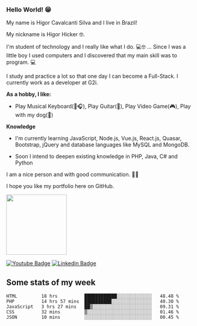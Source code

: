 ### **Hello World!** 😁

My name is Higor Cavalcanti Silva and I live in Brazil!

My nickname is Higor Hicker 🤓.

I'm student of technology and I really like what I do. 💻🤓 ... Since I was a little boy I used computers and I discovered that my main skill was to program. 💻

I study and practice a lot so that one day I can become a Full-Stack. I currently work as a developer at G2i.

**As a hobby, I like:**

- Play Musical Keyboard(🎹🎧), Play Guitar(🎸), Play Video Game(🎮), Play with my dog(🐶)

 **Knowledge**

- I'm currently learning JavaScript, Node.js, Vue.js, React.js, Quasar, Bootstrap, jQuery and database languages ​​like MySQL and MongoDB.

- Soon I intend to deepen existing knowledge in PHP, Java, C# and Python

I am a nice person and with good communication. 🙂😉

I hope you like my portfolio here on GitHub.

[<img src="https://news.comschool.com.br/wp-content/uploads/2017/12/icone-instagram-e1512741581979.jpg" width="160">
](https://www.instagram.com/dev_hicker/)

[![Youtube Badge](https://img.shields.io/badge/-Youtube-FF0000?style=flat-square&labelColor=FF0000&logo=youtube&logoColor=white&link=https://www.youtube.com/channel/UCNxl5KiX66IxogBo33kSnfw?view_as=subscriber)](https://www.youtube.com/channel/UCNxl5KiX66IxogBo33kSnfw?view_as=subscriber)
[![Linkedin Badge](https://img.shields.io/badge/-LinkedIn-blue?style=flat-square&logo=Linkedin&logoColor=white&link=https://www.linkedin.com/in/higor-cavalcanti-silva-b645aa174/)](https://www.linkedin.com/in/higor-cavalcanti-silva-b645aa174/)

## Some stats of my week

<!--START_SECTION:waka-->
```text
HTML         18 hrs          ████████████░░░░░░░░░░░░░   48.48 % 
PHP          14 hrs 57 mins  ██████████░░░░░░░░░░░░░░░   40.30 % 
JavaScript   3 hrs 27 mins   ██▒░░░░░░░░░░░░░░░░░░░░░░   09.31 % 
CSS          32 mins         ▒░░░░░░░░░░░░░░░░░░░░░░░░   01.46 % 
JSON         10 mins         ░░░░░░░░░░░░░░░░░░░░░░░░░   00.45 % 
```
<!--END_SECTION:waka-->
